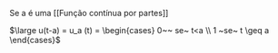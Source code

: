 Se a é uma [[Função contínua por partes]] 

$\large u(t-a) = u_a (t) = \begin{cases} 0~~ se~ t<a \\ 1 ~se~ t \geq a \end{cases}$ 